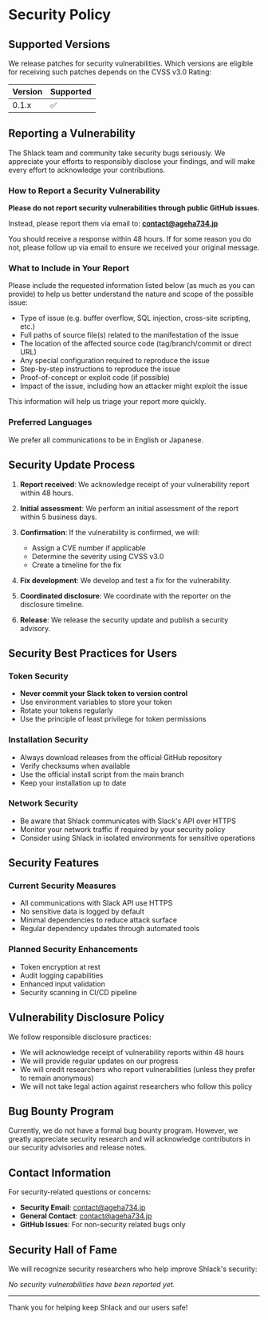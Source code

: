 # Security Policy

## Supported Versions

We release patches for security vulnerabilities. Which versions are eligible for receiving such patches depends on the CVSS v3.0 Rating:

| Version | Supported          |
| ------- | ------------------ |
| 0.1.x   | :white_check_mark: |

## Reporting a Vulnerability

The Shlack team and community take security bugs seriously. We appreciate your efforts to responsibly disclose your findings, and will make every effort to acknowledge your contributions.

### How to Report a Security Vulnerability

**Please do not report security vulnerabilities through public GitHub issues.**

Instead, please report them via email to: **[contact@ageha734.jp](mailto:contact@ageha734.jp)**

You should receive a response within 48 hours. If for some reason you do not, please follow up via email to ensure we received your original message.

### What to Include in Your Report

Please include the requested information listed below (as much as you can provide) to help us better understand the nature and scope of the possible issue:

* Type of issue (e.g. buffer overflow, SQL injection, cross-site scripting, etc.)
* Full paths of source file(s) related to the manifestation of the issue
* The location of the affected source code (tag/branch/commit or direct URL)
* Any special configuration required to reproduce the issue
* Step-by-step instructions to reproduce the issue
* Proof-of-concept or exploit code (if possible)
* Impact of the issue, including how an attacker might exploit the issue

This information will help us triage your report more quickly.

### Preferred Languages

We prefer all communications to be in English or Japanese.

## Security Update Process

1. **Report received**: We acknowledge receipt of your vulnerability report within 48 hours.

2. **Initial assessment**: We perform an initial assessment of the report within 5 business days.

3. **Confirmation**: If the vulnerability is confirmed, we will:
   * Assign a CVE number if applicable
   * Determine the severity using CVSS v3.0
   * Create a timeline for the fix

4. **Fix development**: We develop and test a fix for the vulnerability.

5. **Coordinated disclosure**: We coordinate with the reporter on the disclosure timeline.

6. **Release**: We release the security update and publish a security advisory.

## Security Best Practices for Users

### Token Security

* **Never commit your Slack token to version control**
* Use environment variables to store your token
* Rotate your tokens regularly
* Use the principle of least privilege for token permissions

### Installation Security

* Always download releases from the official GitHub repository
* Verify checksums when available
* Use the official install script from the main branch
* Keep your installation up to date

### Network Security

* Be aware that Shlack communicates with Slack's API over HTTPS
* Monitor your network traffic if required by your security policy
* Consider using Shlack in isolated environments for sensitive operations

## Security Features

### Current Security Measures

* All communications with Slack API use HTTPS
* No sensitive data is logged by default
* Minimal dependencies to reduce attack surface
* Regular dependency updates through automated tools

### Planned Security Enhancements

* Token encryption at rest
* Audit logging capabilities
* Enhanced input validation
* Security scanning in CI/CD pipeline

## Vulnerability Disclosure Policy

We follow responsible disclosure practices:

* We will acknowledge receipt of vulnerability reports within 48 hours
* We will provide regular updates on our progress
* We will credit researchers who report vulnerabilities (unless they prefer to remain anonymous)
* We will not take legal action against researchers who follow this policy

## Bug Bounty Program

Currently, we do not have a formal bug bounty program. However, we greatly appreciate security research and will acknowledge contributors in our security advisories and release notes.

## Contact Information

For security-related questions or concerns:

* **Security Email**: [contact@ageha734.jp](mailto:contact@ageha734.jp)
* **General Contact**: [contact@ageha734.jp](mailto:contact@ageha734.jp)
* **GitHub Issues**: For non-security related bugs only

## Security Hall of Fame

We will recognize security researchers who help improve Shlack's security:

<!-- Security researchers will be listed here -->

*No security vulnerabilities have been reported yet.*

---

Thank you for helping keep Shlack and our users safe!
